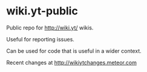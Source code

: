 wiki.yt-public
==============

Public repo for http://wiki.yt/ wikis.

Useful for reporting issues.

Can be used for code that is useful in a wider context.

Recent changes at http://wikiytchanges.meteor.com
